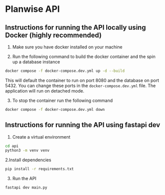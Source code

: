 # Planwise API

## Instructions for running the API locally using Docker (highly recommended)

1. Make sure you have docker installed on your machine

2. Run the following command to build the docker container and the spin up a database instance

```bash
docker compose -f docker-compose.dev.yml up -d --build
```

This will default the container to run on port 8080 and the database on port 5432. You can change these ports in the `docker-compose.dev.yml` file.
The application will run on detached mode.

3. To stop the container run the following command

```bash
docker compose -f docker-compose.dev.yml down
```

## Instructions for running the API using fastapi dev

1. Create a virtual environment

```bash
cd api
python3 -m venv venv
```

2.Install dependencies

```bash
pip install -r requirements.txt
```

3. Run the API

```bash
fastapi dev main.py
```
